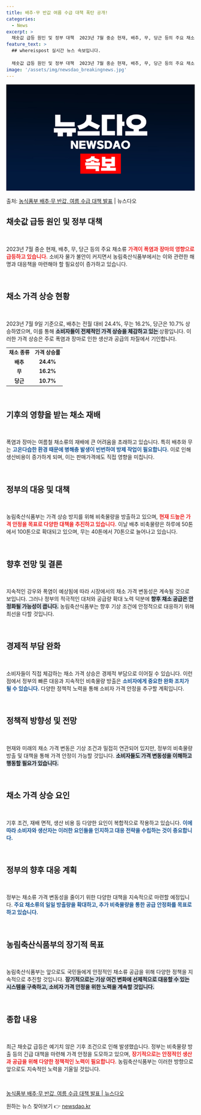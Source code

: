 ```yaml
---
title: 배추·무 반값 여름 수급 대책 폭탄 공개!
categories:
  - News
excerpt: >
  채솟값 급등 원인 및 정부 대책  2023년 7월 중순 현재, 배추, 무, 당근 등의 주요 채소류 가격이 폭…
feature_text: >
  ## whereispost 실시간 뉴스 속보입니다.

  채솟값 급등 원인 및 정부 대책  2023년 7월 중순 현재, 배추, 무, 당근 등의 주요 채소류 가격이 폭…
image: '/assets/img/newsdao_breakingnews.jpg'
---
```


![뉴스다오 속보](/assets/img/newsdao_breakingnews.jpg)

<p>출처: <a href="https://newsdao.kr/4764" rel="dofollow">농식품부 배추·무 반값, 여름 수급 대책 발표</a> | 뉴스다오</p>

<h2 data-ke-size="size26">채솟값 급등 원인 및 정부 대책</h2>

<p data-ke-size="size16">&nbsp;</p>

2023년 7월 중순 현재, 배추, 무, 당근 등의 주요 채소류 <b><span style="color: #ee2323;">가격이 폭염과 장마의 영향으로 급등하고 있습니다.</span></b> 소비자 물가 불안이 커지면서 농림축산식품부에서는 이와 관련한 해명과 대응책을 마련해야 할 필요성이 증가하고 있습니다.

<p data-ke-size="size16">&nbsp;</p>

<h2 data-ke-size="size26">채소 가격 상승 현황</h2>

<p data-ke-size="size16">&nbsp;</p>

2023년 7월 9일 기준으로, 배추는 전월 대비 24.4%, 무는 16.2%, 당근은 10.7% 상승하였으며, 이를 통해 <b><span style="background-color: #21538527;">소비자들이 전체적인 가격 상승을 체감하고 있는 </span></b> 상황입니다. 이러한 가격 상승은 주로 폭염과 장마로 인한 생산과 공급의 차질에서 기인합니다. 

<table>
    <tr>
        <td style="text-align: center; height: 17px;"><b>채소 종류</b></td>
        <td style="text-align: center; height: 17px;"><b>가격 상승률</b></td>
    </tr>
    <tr>
        <td style="text-align: center; height: 17px;"><b>배추</b></td>
        <td style="text-align: center; height: 17px;"><b>24.4%</b></td>
    </tr>
    <tr>
        <td style="text-align: center; height: 17px;"><b>무</b></td>
        <td style="text-align: center; height: 17px;"><b>16.2%</b></td>
    </tr>
    <tr>
        <td style="text-align: center; height: 17px;"><b>당근</b></td>
        <td style="text-align: center; height: 17px;"><b>10.7%</b></td>
    </tr>
</table>

<p data-ke-size="size16">&nbsp;</p>

<h2 data-ke-size="size26">기후의 영향을 받는 채소 재배</h2>

<p data-ke-size="size16">&nbsp;</p>

폭염과 장마는 여름철 채소류의 재배에 큰 어려움을 초래하고 있습니다. 특히 배추와 무는 <b><span style="color: #1a5490;">고온다습한 환경 때문에 병해충 발생이 빈번하여 방제 작업이 필요합니다.</span></b> 이로 인해 생산비용이 증가하게 되며, 이는 판매가격에도 직접 영향을 미칩니다. 

<p data-ke-size="size16">&nbsp;</p>

<h2 data-ke-size="size26">정부의 대응 및 대책</h2>

<p data-ke-size="size16">&nbsp;</p>

농림축산식품부는 가격 상승 방지를 위해 비축물량을 방출하고 있으며, <b><span style="color: #ee2323;">현재 드높은 가격 안정을 목표로 다양한 대책을 추진하고 있습니다.</span></b> 이날 배추 비축물량은 하루에 50톤에서 100톤으로 확대되고 있으며, 무는 40톤에서 70톤으로 늘어나고 있습니다. 

<p data-ke-size="size16">&nbsp;</p>

<h2 data-ke-size="size26">향후 전망 및 결론</h2>

<p data-ke-size="size16">&nbsp;</p>

지속적인 강우와 폭염이 예상됨에 따라 시장에서의 채소 가격 변동성은 계속될 것으로 보입니다. 그러나 정부의 적극적인 대처와 공급량 확대 노력 덕분에 <b><span style="background-color: #21538527;">향후 채소 공급은 안정화될 가능성이 큽니다.</span></b> 농림축산식품부는 향후 기상 조건에 안정적으로 대응하기 위해 최선을 다할 것입니다.

<p data-ke-size="size16">&nbsp;</p>

<h2 data-ke-size="size26">경제적 부담 완화</h2>

<p data-ke-size="size16">&nbsp;</p>

소비자들이 직접 체감하는 채소 가격 상승은 경제적 부담으로 이어질 수 있습니다. 이런 점에서 정부의 빠른 대응과 지속적인 비축물량 방출은 <b><span style="color: #1a5490;">소비자에게 중요한 완화 조치가 될 수 있습니다.</span></b> 다양한 정책적 노력을 통해 소비자 가격 안정을 추구할 계획입니다.

<p data-ke-size="size16">&nbsp;</p>

<h2 data-ke-size="size26">정책적 방향성 및 전망</h2>

<p data-ke-size="size16">&nbsp;</p>

현재와 미래의 채소 가격 변동은 기상 조건과 밀접히 연관되어 있지만, 정부의 비축물량 방출 및 대책을 통해 가격 안정이 가능할 것입니다. <b><span style="background-color: #21538527;">소비자들도 가격 변동성을 이해하고 행동할 필요가 있습니다.</span></b> 

<p data-ke-size="size16">&nbsp;</p>

<h2 data-ke-size="size26">채소 가격 상승 요인</h2>

<p data-ke-size="size16">&nbsp;</p>

기후 조건, 재배 면적, 생산 비용 등 다양한 요인이 복합적으로 작용하고 있습니다. <b><span style="color: #1a5490;">이에 따라 소비자와 생산자는 이러한 요인들을 인지하고 대응 전략을 수립하는 것이 중요합니다.</span></b>

<p data-ke-size="size16">&nbsp;</p>

<h2 data-ke-size="size26">정부의 향후 대응 계획</h2>

<p data-ke-size="size16">&nbsp;</p>

정부는 채소류 가격 변동성을 줄이기 위한 다양한 대책을 지속적으로 마련할 예정입니다. <b><span style="color: #1a5490;">주요 채소류의 일일 방출량을 확대하고, 추가 비축물량을 통한 공급 안정화를 목표로 하고 있습니다.</span></b>

<p data-ke-size="size16">&nbsp;</p> 

<h2 data-ke-size="size26">농림축산식품부의 장기적 목표</h2>

<p data-ke-size="size16">&nbsp;</p>

농림축산식품부는 앞으로도 국민들에게 안정적인 채소류 공급을 위해 다양한 정책을 지속적으로 추진할 것입니다. <b><span style="background-color: #21538527;">장기적으로는 기상 여건 변화에 선제적으로 대응할 수 있는 시스템을 구축하고, 소비자 가격 안정을 위한 노력을 계속할 것입니다.</span></b> 

<p data-ke-size="size16">&nbsp;</p>

<h2 data-ke-size="size26">종합 내용</h2>

<p data-ke-size="size16">&nbsp;</p>

최근 채솟값 급등은 예기치 않은 기후 조건으로 인해 발생했습니다. 정부는 비축물량 방출 등의 긴급 대책을 마련해 가격 안정을 도모하고 있으며, <b><span style="color: #ee2323;">장기적으로는 안정적인 생산과 공급을 위해 다양한 정책적인 노력이 필요합니다.</span></b> 농림축산식품부는 이러한 방향으로 앞으로도 지속적인 노력을 기울일 것입니다.

<p data-ke-size="size16">&nbsp;</p>

<a href="https://newsdao.kr/4764">농식품부 배추·무 반값, 여름 수급 대책 발표 | 뉴스다오</a> 

원하는 뉴스 찾아보기 👉 <a href="https://newsdao.kr" rel="dofollow">newsdao.kr</a>


